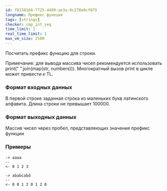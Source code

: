 ```yaml
---
id: f8158168-7725-4489-ae3a-0c278e0cf875
longname: Префикс функция
tags: [strings]
checker: cmp_int_seq
time_limit: 1
real_time_limit: 1
max_vm_size: 256M
---
```


Посчитать префикс функцию для строки.

Примечание: для вывода массива чисел рекомендуется использовать print(" ".join(map(str, numbers))). Многократный вызов print в цикле может привести к TL.

### Формат входных данных

В первой строке заданная строка из маленьких букв латинского алфавита. Длина строки не превышает 100000.

### Формат выходных данных

Массив чисел через пробел, представляющих значения префикс функции

### Примеры

```
-> aaaa
--
<- 0 1 2 3
```

```
-> ababcabd
--
<- 0 0 1 2 0 1 2 0
```
